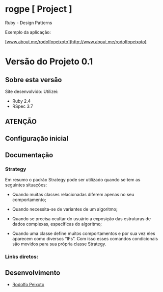 # rogpe [ Project ]

Ruby - Design Patterns

Exemplo da aplicação: 

[www.about.me/rodolfopeixoto](http://www.about.me/rodolfopeixoto) 

Versão do Projeto 0.1
================

Sobre esta versão
---------------------
Site desenvolvido:
Utilizei: 
 - Ruby 2.4
 - RSpec 3.7

ATENÇÃO
---------------------



Configuração inicial
---------------------


Documentação
----------------------


### Strategy

Em resumo o padrão Strategy pode ser utilizado quando se tem as seguintes situações:

* Quando muitas classes relacionadas diferem apenas no seu comportamento;

* Quando necessita-se de variantes de um algoritmo;
* Quando se precisa ocultar do usuário a exposição das estruturas de dados complexas, específicas do algoritmo;
* Quando uma classe define muitos comportamentos e por sua vez eles aparecem como diversos “IFs”. Com isso esses comandos condicionais são movidos para sua própria classe Strategy.




### Links diretos:


Desenvolvimento
---------------------
-   [Rodolfo Peixoto](http://www.rogpe.me)